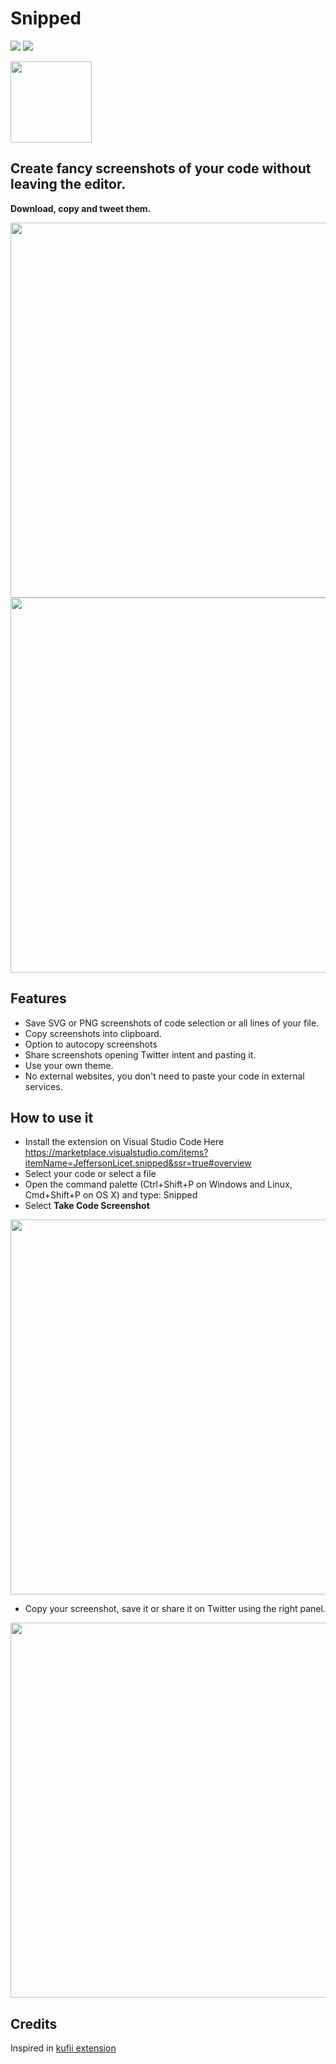 # Snipped

<a href="https://marketplace.visualstudio.com/items?itemName=JeffersonLicet.snipped&ssr=true#overview"><img src="https://vsmarketplacebadge.apphb.com/version/jeffersonlicet.snipped.svg"></a>
<img src="https://vsmarketplacebadge.apphb.com/downloads/jeffersonlicet.snipped.svg">

<img src="https://i.imgur.com/Maaf4pM.png" width="130">

## Create fancy screenshots of your code without leaving the editor.

**Download, copy and tweet them.**

<img src="https://i.imgur.com/NSCltwI.png" width="600">

<img src="https://i.imgur.com/cClV1L9.png" width="600">

## Features

- Save SVG or PNG screenshots of code selection or all lines of your file.
- Copy screenshots into clipboard.
- Option to autocopy screenshots
- Share screenshots opening Twitter intent and pasting it.
- Use your own theme.
- No external websites, you don't need to paste your code in external services.

## How to use it

- Install the extension on Visual Studio Code Here
  https://marketplace.visualstudio.com/items?itemName=JeffersonLicet.snipped&ssr=true#overview
- Select your code or select a file
- Open the command palette (Ctrl+Shift+P on Windows and Linux, Cmd+Shift+P on OS X) and type: Snipped
- Select **Take Code Screenshot**

<img src="https://i.imgur.com/2pPY0Yc.png" width="600">

- Copy your screenshot, save it or share it on Twitter using the right panel.

<img src="https://i.imgur.com/SAsP6Lv.png" width="600">

## Credits

Inspired in [kufii extension](https://github.com/kufii/CodeSnap)
